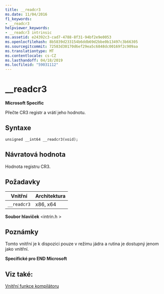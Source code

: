 ```yaml
---
title: __readcr3
ms.date: 11/04/2016
f1_keywords:
- __readcr3
helpviewer_keywords:
- __readcr3 intrinsic
ms.assetid: e24392c3-cad7-4788-8f31-94bf2e9e0053
ms.openlocfilehash: 8b5839d233154b6ddb69d2bbe0b13497c3b66305
ms.sourcegitcommit: 72583d30170d6ef29ea5c6848dc00169f2c909aa
ms.translationtype: MT
ms.contentlocale: cs-CZ
ms.lasthandoff: 04/18/2019
ms.locfileid: "59031112"
---
```

# <a name="readcr3"></a>__readcr3

**Microsoft Specific**

Přečte CR3 registr a vrátí jeho hodnotu.

## <a name="syntax"></a>Syntaxe

```
unsigned __int64 __readcr3(void);
```

## <a name="return-value"></a>Návratová hodnota

Hodnota registru CR3.

## <a name="requirements"></a>Požadavky

|Vnitřní|Architektura|
|---------------|------------------|
|`__readcr3`|x86, x64|

**Soubor hlaviček** \<intrin.h >

## <a name="remarks"></a>Poznámky

Tomto vnitřní je k dispozici pouze v režimu jádra a rutina je dostupný jenom jako vnitřní.

**Specifické pro END Microsoft**

## <a name="see-also"></a>Viz také:

[Vnitřní funkce kompilátoru](../intrinsics/compiler-intrinsics.md)